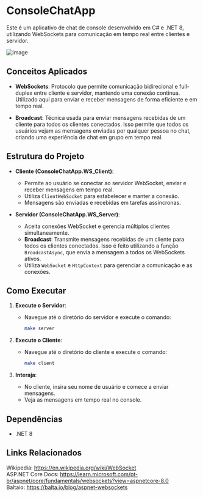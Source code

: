# ConsoleChatApp

Este é um aplicativo de chat de console desenvolvido em C# e .NET 8, utilizando WebSockets para comunicação em tempo real entre clientes e servidor.

![image](https://github.com/user-attachments/assets/2c6461f0-9353-4c47-bbcc-76c6d033871d)



## Conceitos Aplicados

- **WebSockets**: Protocolo que permite comunicação bidirecional e full-duplex entre cliente e servidor, mantendo uma conexão continua. Utilizado aqui para enviar e receber mensagens de forma eficiente e em tempo real.

- **Broadcast**: Técnica usada para enviar mensagens recebidas de um cliente para todos os clientes conectados. Isso permite que todos os usuários vejam as mensagens enviadas por qualquer pessoa no chat, criando uma experiência de chat em grupo em tempo real.

## Estrutura do Projeto

- **Cliente (ConsoleChatApp.WS_Client)**:
  - Permite ao usuário se conectar ao servidor WebSocket, enviar e receber mensagens em tempo real.
  - Utiliza `ClientWebSocket` para estabelecer e manter a conexão.
  - Mensagens são enviadas e recebidas em tarefas assíncronas.

- **Servidor (ConsoleChatApp.WS_Server)**:
  - Aceita conexões WebSocket e gerencia múltiplos clientes simultaneamente.
  - **Broadcast**: Transmite mensagens recebidas de um cliente para todos os clientes conectados. Isso é feito utilizando a função `BroadcastAsync`, que envia a mensagem a todos os WebSockets ativos.
  - Utiliza `WebSocket` e `HttpContext` para gerenciar a comunicação e as conexões.

## Como Executar

1. **Execute o Servidor**:
   - Navegue até o diretório do servidor e execute o comando:
     ```bash
     make server
     ```

2. **Execute o Cliente**:
   - Navegue até o diretório do cliente e execute o comando:
     ```bash
     make client
     ```

3. **Interaja**:
   - No cliente, insira seu nome de usuário e comece a enviar mensagens.
   - Veja as mensagens em tempo real no console.

## Dependências

- .NET 8

## Links Relacionados
Wikipedia: https://en.wikipedia.org/wiki/WebSocket </br>
ASP.NET Core Docs: https://learn.microsoft.com/pt-br/aspnet/core/fundamentals/websockets?view=aspnetcore-8.0 </br>
Baltaio: https://balta.io/blog/aspnet-websockets </br>
